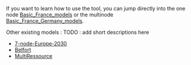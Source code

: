 

If you want to learn how to use the tool, you can jump directly into the one node [Basic_France_models](Models/Basic_France_models/README.md) or the multinode [Basic_France_Germany_models](Models/Basic_France_Germany_models/README.md). 

Other existing models : 
TODO : add short descriptions here 
 - [7-node-Europe-2030](7-node-Europe-2030/README.md) 
 - [Belfort](Belfort/README.md)  
 - [MultiRessource](MultiRessource/README.md)